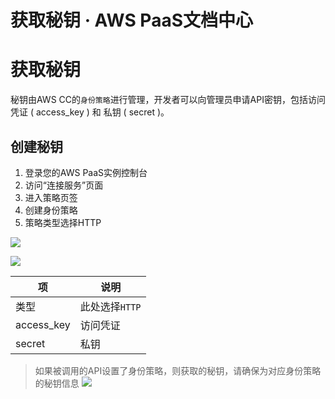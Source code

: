 # 获取秘钥 · AWS PaaS文档中心

# 获取秘钥

秘钥由AWS CC的`身份策略`进行管理，开发者可以向管理员申请API密钥，包括访问凭证 ( access_key ) 和 私钥 ( secret )。

## 创建秘钥

  1. 登录您的AWS PaaS实例控制台
  2. 访问“连接服务”页面
  3. 进入策略页签
  4. 创建身份策略
  5. 策略类型选择HTTP

[![](https://docs.awspaas.com/reference-guide/aws-paas-api-guide/restful/8.png)](<8.png>)

[![](https://docs.awspaas.com/reference-guide/aws-paas-api-guide/restful/9.png)](<9.png>)

项 | 说明  
---|---  
类型 | 此处选择`HTTP`  
access_key | 访问凭证  
secret | 私钥  
  
> 如果被调用的API设置了身份策略，则获取的秘钥，请确保为对应身份策略的秘钥信息 [![](https://docs.awspaas.com/reference-guide/aws-paas-api-guide/restful/10.png)](<10.png>)